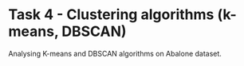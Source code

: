 # Task 4 - Clustering algorithms (k-means, DBSCAN)

Analysing K-means and DBSCAN algorithms on Abalone dataset.
